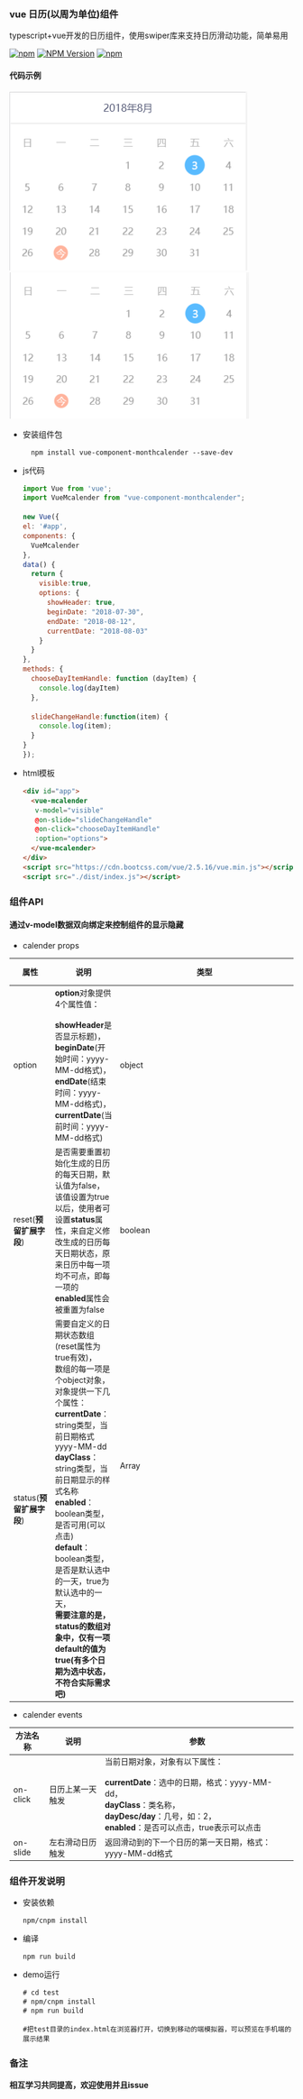 ### vue 日历(以周为单位)组件

typescript+vue开发的日历组件，使用swiper库来支持日历滑动功能，简单易用

[![npm](https://img.shields.io/npm/l/vue-component-monthcalender.svg)](LICENSE)
[![NPM Version](https://img.shields.io/npm/v/vue-component-monthcalender.svg)](https://www.npmjs.com/package/vue-component-monthcalender)
[![npm](https://img.shields.io/npm/dt/vue-component-monthcalender.svg)](https://www.npmjs.com/package/vue-component-monthcalender)

#### 代码示例

![image](https://raw.githubusercontent.com/ljcheibao/vue-component-monthcalender/master/images/one.png)
![image](https://raw.githubusercontent.com/ljcheibao/vue-component-monthcalender/master/images/two.png)

- 安装组件包
  ```
    npm install vue-component-monthcalender --save-dev
  ```

- js代码

  ```js
  import Vue from 'vue';
  import VueMcalender from "vue-component-monthcalender";

  new Vue({
  el: '#app',
  components: {
    VueMcalender
  },
  data() {
    return {
      visible:true,
      options: {
        showHeader: true,
        beginDate: "2018-07-30",
        endDate: "2018-08-12",
        currentDate: "2018-08-03"
      }
    }
  },
  methods: {
    chooseDayItemHandle: function (dayItem) {
      console.log(dayItem)
    },

    slideChangeHandle:function(item) {
      console.log(item);
    }
  }
  });
  ```

- html模板

  ```html
  <div id="app">
    <vue-mcalender 
     v-model="visible"
     @on-slide="slideChangeHandle"
     @on-click="chooseDayItemHandle"
     :option="options">
    </vue-mcalender>
  </div>
  <script src="https://cdn.bootcss.com/vue/2.5.16/vue.min.js"></script>
  <script src="./dist/index.js"></script>
  ```

### 组件API

#### 通过v-model数据双向绑定来控制组件的显示隐藏

- calender props

| 属性                     | 说明                                                         | 类型          | 默认值 |
| ------------------------ | ------------------------------------------------------------ | ------------- | ------ |
| option                   | **option**对象提供4个属性值：<br><br>**showHeader**是否显示标题)，<br>**beginDate**(开始时间：yyyy-MM-dd格式)，<br>**endDate**(结束时间：yyyy-MM-dd格式)，<br>**currentDate**(当前时间：yyyy-MM-dd格式) | object        | 空对象 |
| reset(**预留扩展字段**)  | 是否需要重置初始化生成的日历的每天日期，默认值为false，<br>该值设置为true以后，使用者可设置**status**属性，来自定义修改生成的日历每天日期状态，原来日历中每一项均不可点，即每一项的<br>**enabled**属性会被重置为false | boolean       | false  |
| status(**预留扩展字段**) | 需要自定义的日期状态数组(reset属性为true有效)，<br>数组的每一项是个object对象，对象提供一下几个属性：<br>**currentDate**：string类型，当前日期格式yyyy-MM-dd<br>**dayClass**：string类型，当前日期显示的样式名称<br>**enabled**：boolean类型，是否可用(可以点击)<br>**default**：boolean类型，是否是默认选中的一天，true为默认选中的一天，<br>**需要注意的是，status的数组对象中，仅有一项default的值为true(有多个日期为选中状态，不符合实际需求吧)** | Array<object> | []     |


- calender  events

| 方法名称 | 说明             | 参数                                                         |
| -------- | ---------------- | ------------------------------------------------------------ |
| on-click | 日历上某一天触发 | 当前日期对象，对象有以下属性：<br><br>**currentDate**：选中的日期，格式：yyyy-MM-dd，<br>**dayClass**：类名称，<br>**dayDesc/day**：几号，如：2，<br>**enabled**：是否可以点击，true表示可以点击 |
| on-slide | 左右滑动日历触发 | 返回滑动到的下一个日历的第一天日期，格式：yyyy-MM-dd格式     |



### 组件开发说明

- 安装依赖

  ```
  npm/cnpm install
  ```

- 编译

  ```
  npm run build
  ```

- demo运行

  ```
  # cd test
  # npm/cnpm install
  # npm run build

  #把test目录的index.html在浏览器打开，切换到移动的端模拟器，可以预览在手机端的展示结果
  ```

 ### 备注
 **相互学习共同提高，欢迎使用并且issue**
